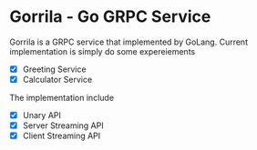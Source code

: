 # Gorrila - Go GRPC Service
Gorrila is a GRPC service that implemented by GoLang. Current implementation is simply do some expereiements

* [x] Greeting Service
* [x] Calculator Service

The implementation include

* [x] Unary API
* [x] Server Streaming API
* [x] Client Streaming API